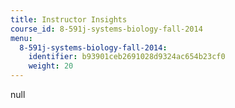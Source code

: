 ```yaml
---
title: Instructor Insights
course_id: 8-591j-systems-biology-fall-2014
menu:
  8-591j-systems-biology-fall-2014:
    identifier: b93901ceb2691028d9324ac654b23cf0
    weight: 20
---
```

null